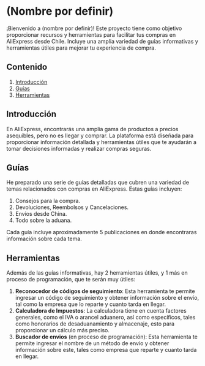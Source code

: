 # (Nombre por definir)
¡Bienvenido a (nombre por definir)! Este proyecto tiene como objetivo proporcionar recursos y herramientas para facilitar tus compras en AliExpress desde Chile. Incluye una amplia variedad de guías informativas y herramientas útiles para mejorar tu experiencia de compra.

## Contenido
1. [Introducción](#introducción)
2. [Guías](#guías)
3. [Herramientas](#herramientas)

## Introducción
En AliExpress, encontrarás una amplia gama de productos a precios asequibles, pero no es llegar y comprar. La plataforma está diseñada para proporcionar información detallada y herramientas útiles que te ayudarán a tomar decisiones informadas y realizar compras seguras.

## Guías
He preparado una serie de guías detalladas que cubren una variedad de temas relacionados con compras en AliExpress. Estas guías incluyen:

1. Consejos para la compra.
2. Devoluciones, Reembolsos y Cancelaciones.
3. Envios desde China.
4. Todo sobre la aduana.

Cada guía incluye aproximadamente 5 publicaciones en donde encontraras información sobre cada tema.

## Herramientas
Además de las guías informativas, hay 2 herramientas útiles, y 1 más en proceso de programación, que te serán muy útiles:

1. **Reconocedor de códigos de seguimiento**: Esta herramienta te permite ingresar un código de seguimiento y obtener información sobre el envío, tal como la empresa que lo reparte y cuanto tarda en llegar.
2. **Calculadora de Impuestos**: La calculadora tiene en cuenta factores generales, como el IVA o arancel aduanero, así como específicos, tales como honorarios de desaduanamiento y almacenaje, esto para proporcionar un cálculo más preciso.
3. **Buscador de envios** (en proceso de programación): Esta herramienta te permite ingresar el nombre de un método de envío y obtener información sobre este, tales como empresa que reparte y cuanto tarda en llegar.
